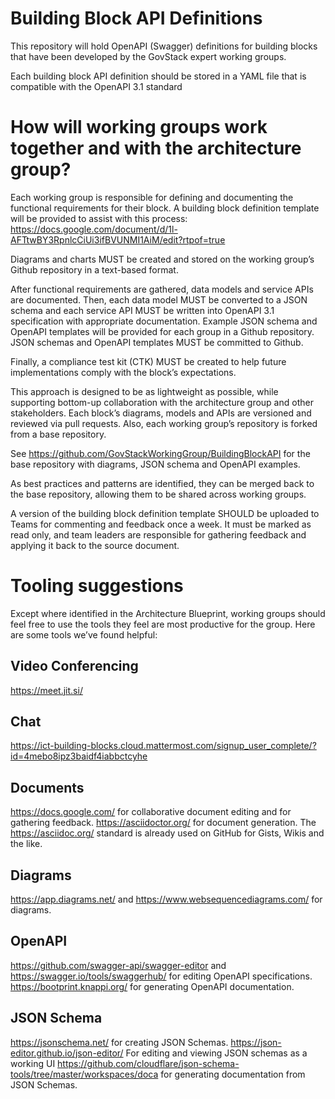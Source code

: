 # Building Block API Definitions

This repository will hold OpenAPI (Swagger) definitions for building blocks that have been developed by the GovStack expert working groups. 

Each building block API definition should be stored in a YAML file that is compatible with the OpenAPI 3.1 standard


# How will working groups work together and with the architecture group?

Each working group is responsible for defining and documenting the functional requirements for their block. A building block definition template will be provided to assist with this process: https://docs.google.com/document/d/1l-AFTtwBY3RpnlcCiUi3ifBVUNMI1AiM/edit?rtpof=true 

Diagrams and charts MUST be created and stored on the working group’s Github repository in a text-based format.

After functional requirements are gathered, data models and service APIs are documented. Then, each data model MUST be converted to a JSON schema and each service API MUST be written into OpenAPI 3.1 specification with appropriate documentation. Example JSON schema and OpenAPI templates will be provided for each group in a Github repository. JSON schemas and OpenAPI templates MUST be committed to Github. 

Finally, a compliance test kit (CTK) MUST be created to help future implementations comply with the block’s expectations.

This approach is designed to be as lightweight as possible, while supporting bottom-up collaboration with the architecture group and other stakeholders. Each block’s diagrams, models and APIs are versioned and reviewed via pull requests. Also, each working group’s repository is forked from a base repository. 


See https://github.com/GovStackWorkingGroup/BuildingBlockAPI for the base repository with diagrams, JSON schema and OpenAPI examples.

As best practices and patterns are identified, they can be merged back to the base repository, allowing them to be shared across working groups.

A version of the building block definition template SHOULD be uploaded to Teams for commenting and feedback once a week. It must be marked as read only, and team leaders are responsible for gathering feedback and applying it back to the source document.



# Tooling suggestions
Except where identified in the Architecture Blueprint, working groups should feel free to use the tools they feel are most productive for the group. Here are some tools we’ve found helpful:

## Video Conferencing
https://meet.jit.si/

## Chat

https://ict-building-blocks.cloud.mattermost.com/signup_user_complete/?id=4mebo8ipz3baidf4iabbctcyhe 

## Documents
https://docs.google.com/ for collaborative document editing and for gathering feedback.
https://asciidoctor.org/ for document generation. The https://asciidoc.org/  standard is already used on GitHub for Gists, Wikis and the like.

## Diagrams
https://app.diagrams.net/ and https://www.websequencediagrams.com/ for diagrams.

## OpenAPI
https://github.com/swagger-api/swagger-editor and https://swagger.io/tools/swaggerhub/ for editing OpenAPI specifications.
https://bootprint.knappi.org/ for generating OpenAPI documentation.

## JSON Schema
https://jsonschema.net/ for creating JSON Schemas.
https://json-editor.github.io/json-editor/ For editing and viewing JSON schemas as a working UI
https://github.com/cloudflare/json-schema-tools/tree/master/workspaces/doca for generating documentation from JSON Schemas.
